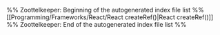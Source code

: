 %% Zoottelkeeper: Beginning of the autogenerated index file list  %%
 [[Programming/Frameworks/React/React createRef()|React createRef()]]
%% Zoottelkeeper: End of the autogenerated index file list  %%
